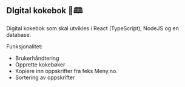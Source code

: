 ## DIgital kokebok 🍲🕮

Digital kokebok som skal utvikles i React (TypeScript), NodeJS og en database.
 
Funksjonalitet:

  - Brukerhåndtering
  - Opprette kokebøker
  - Kopiere inn oppskrifter fra feks Meny.no. 
  - Sortering av oppskrifter


